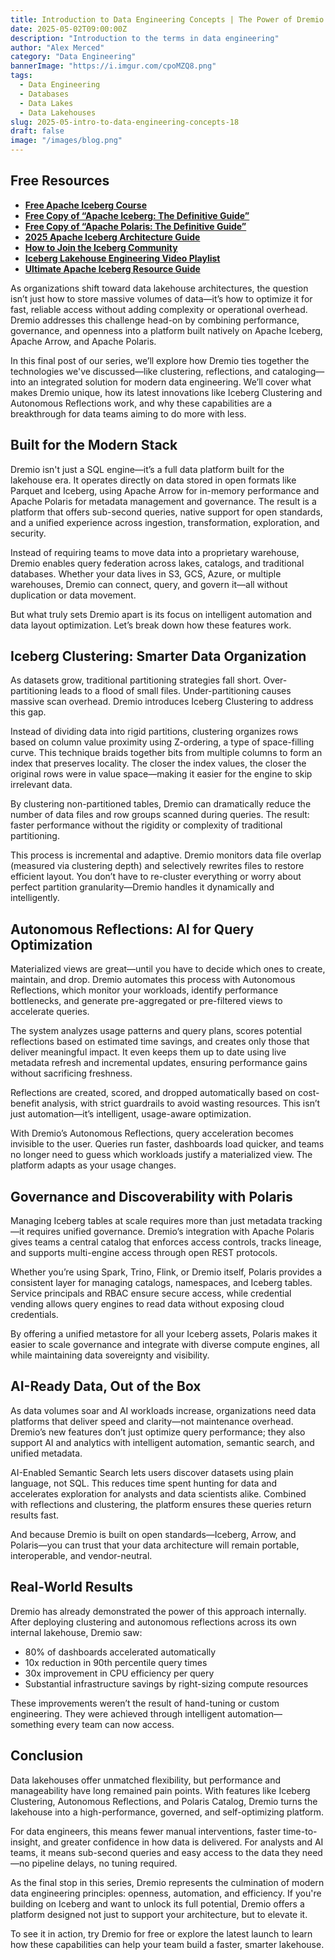 ```yaml
---
title: Introduction to Data Engineering Concepts | The Power of Dremio in the Modern Lakehouse
date: 2025-05-02T09:00:00Z
description: "Introduction to the terms in data engineering"
author: "Alex Merced"
category: "Data Engineering"
bannerImage: "https://i.imgur.com/cpoMZQ8.png"
tags:
  - Data Engineering
  - Databases
  - Data Lakes
  - Data Lakehouses
slug: 2025-05-intro-to-data-engineering-concepts-18
draft: false
image: "/images/blog.png"
---
```


## Free Resources  
- **[Free Apache Iceberg Course](https://hello.dremio.com/webcast-an-apache-iceberg-lakehouse-crash-course-reg.html?utm_source=ev_external_blog&utm_medium=influencer&utm_campaign=intro_to_de&utm_content=alexmerced&utm_term=external_blog)**  
- **[Free Copy of “Apache Iceberg: The Definitive Guide”](https://hello.dremio.com/wp-apache-iceberg-the-definitive-guide-reg.html?utm_source=ev_external_blog&utm_medium=influencer&utm_campaign=intro_to_de&utm_content=alexmerced&utm_term=external_blog)**  
- **[Free Copy of “Apache Polaris: The Definitive Guide”](https://hello.dremio.com/wp-apache-polaris-guide-reg.html?utm_source=ev_external_blog&utm_medium=influencer&utm_campaign=intro_to_de&utm_content=alexmerced&utm_term=external_blog)**  
- **[2025 Apache Iceberg Architecture Guide](https://medium.com/data-engineering-with-dremio/2025-guide-to-architecting-an-iceberg-lakehouse-9b19ed42c9de)**  
- **[How to Join the Iceberg Community](https://medium.alexmerced.blog/guide-to-finding-apache-iceberg-events-near-you-and-being-part-of-the-greater-iceberg-community-0c38ae785ddb)**  
- **[Iceberg Lakehouse Engineering Video Playlist](https://youtube.com/playlist?list=PLsLAVBjQJO0p0Yq1fLkoHvt2lEJj5pcYe&si=WTSnqjXZv6Glkc3y)**  
- **[Ultimate Apache Iceberg Resource Guide](https://medium.com/data-engineering-with-dremio/ultimate-directory-of-apache-iceberg-resources-e3e02efac62e)** 

As organizations shift toward data lakehouse architectures, the question isn’t just how to store massive volumes of data—it’s how to optimize it for fast, reliable access without adding complexity or operational overhead. Dremio addresses this challenge head-on by combining performance, governance, and openness into a platform built natively on Apache Iceberg, Apache Arrow, and Apache Polaris.

In this final post of our series, we’ll explore how Dremio ties together the technologies we've discussed—like clustering, reflections, and cataloging—into an integrated solution for modern data engineering. We’ll cover what makes Dremio unique, how its latest innovations like Iceberg Clustering and Autonomous Reflections work, and why these capabilities are a breakthrough for data teams aiming to do more with less.

## Built for the Modern Stack

Dremio isn't just a SQL engine—it’s a full data platform built for the lakehouse era. It operates directly on data stored in open formats like Parquet and Iceberg, using Apache Arrow for in-memory performance and Apache Polaris for metadata management and governance. The result is a platform that offers sub-second queries, native support for open standards, and a unified experience across ingestion, transformation, exploration, and security.

Instead of requiring teams to move data into a proprietary warehouse, Dremio enables query federation across lakes, catalogs, and traditional databases. Whether your data lives in S3, GCS, Azure, or multiple warehouses, Dremio can connect, query, and govern it—all without duplication or data movement.

But what truly sets Dremio apart is its focus on intelligent automation and data layout optimization. Let’s break down how these features work.

## Iceberg Clustering: Smarter Data Organization

As datasets grow, traditional partitioning strategies fall short. Over-partitioning leads to a flood of small files. Under-partitioning causes massive scan overhead. Dremio introduces Iceberg Clustering to address this gap.

Instead of dividing data into rigid partitions, clustering organizes rows based on column value proximity using Z-ordering, a type of space-filling curve. This technique braids together bits from multiple columns to form an index that preserves locality. The closer the index values, the closer the original rows were in value space—making it easier for the engine to skip irrelevant data.

By clustering non-partitioned tables, Dremio can dramatically reduce the number of data files and row groups scanned during queries. The result: faster performance without the rigidity or complexity of traditional partitioning.

This process is incremental and adaptive. Dremio monitors data file overlap (measured via clustering depth) and selectively rewrites files to restore efficient layout. You don’t have to re-cluster everything or worry about perfect partition granularity—Dremio handles it dynamically and intelligently.

## Autonomous Reflections: AI for Query Optimization

Materialized views are great—until you have to decide which ones to create, maintain, and drop. Dremio automates this process with Autonomous Reflections, which monitor your workloads, identify performance bottlenecks, and generate pre-aggregated or pre-filtered views to accelerate queries.

The system analyzes usage patterns and query plans, scores potential reflections based on estimated time savings, and creates only those that deliver meaningful impact. It even keeps them up to date using live metadata refresh and incremental updates, ensuring performance gains without sacrificing freshness.

Reflections are created, scored, and dropped automatically based on cost-benefit analysis, with strict guardrails to avoid wasting resources. This isn’t just automation—it’s intelligent, usage-aware optimization.

With Dremio’s Autonomous Reflections, query acceleration becomes invisible to the user. Queries run faster, dashboards load quicker, and teams no longer need to guess which workloads justify a materialized view. The platform adapts as your usage changes.

## Governance and Discoverability with Polaris

Managing Iceberg tables at scale requires more than just metadata tracking—it requires unified governance. Dremio’s integration with Apache Polaris gives teams a central catalog that enforces access controls, tracks lineage, and supports multi-engine access through open REST protocols.

Whether you’re using Spark, Trino, Flink, or Dremio itself, Polaris provides a consistent layer for managing catalogs, namespaces, and Iceberg tables. Service principals and RBAC ensure secure access, while credential vending allows query engines to read data without exposing cloud credentials.

By offering a unified metastore for all your Iceberg assets, Polaris makes it easier to scale governance and integrate with diverse compute engines, all while maintaining data sovereignty and visibility.

## AI-Ready Data, Out of the Box

As data volumes soar and AI workloads increase, organizations need data platforms that deliver speed and clarity—not maintenance overhead. Dremio’s new features don’t just optimize query performance; they also support AI and analytics with intelligent automation, semantic search, and unified metadata.

AI-Enabled Semantic Search lets users discover datasets using plain language, not SQL. This reduces time spent hunting for data and accelerates exploration for analysts and data scientists alike. Combined with reflections and clustering, the platform ensures these queries return results fast.

And because Dremio is built on open standards—Iceberg, Arrow, and Polaris—you can trust that your data architecture will remain portable, interoperable, and vendor-neutral.

## Real-World Results

Dremio has already demonstrated the power of this approach internally. After deploying clustering and autonomous reflections across its own internal lakehouse, Dremio saw:

- 80% of dashboards accelerated automatically
- 10x reduction in 90th percentile query times
- 30x improvement in CPU efficiency per query
- Substantial infrastructure savings by right-sizing compute resources

These improvements weren’t the result of hand-tuning or custom engineering. They were achieved through intelligent automation—something every team can now access.

## Conclusion

Data lakehouses offer unmatched flexibility, but performance and manageability have long remained pain points. With features like Iceberg Clustering, Autonomous Reflections, and Polaris Catalog, Dremio turns the lakehouse into a high-performance, governed, and self-optimizing platform.

For data engineers, this means fewer manual interventions, faster time-to-insight, and greater confidence in how data is delivered. For analysts and AI teams, it means sub-second queries and easy access to the data they need—no pipeline delays, no tuning required.

As the final stop in this series, Dremio represents the culmination of modern data engineering principles: openness, automation, and efficiency. If you're building on Iceberg and want to unlock its full potential, Dremio offers a platform designed not just to support your architecture, but to elevate it.

To see it in action, try Dremio for free or explore the latest launch to learn how these capabilities can help your team build a faster, smarter lakehouse.
